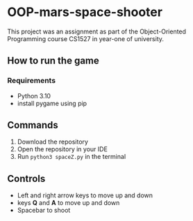 # OOP-mars-space-shooter

This project was an assignment as part of the Object-Oriented Programming course CS1527 in year-one of university.

## How to run the game

### Requirements

* Python 3.10
* install pygame using pip

## Commands

1. Download the repository
2. Open the repository in your IDE
3. Run `python3 spaceZ.py` in the terminal

## Controls

* Left and right arrow keys to move up and down
* keys **Q** and **A** to move up and down
* Spacebar to shoot
